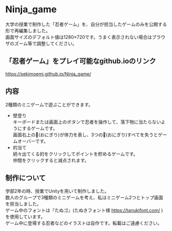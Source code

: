 # Ninja_game
大学の授業で制作した「忍者ゲーム」を、自分が担当したゲームのみを公開する形で再編集しました。  
画面サイズのデフォルト値は1280×720です。うまく表示されない場合はブラウザのズーム等で調整してください。
## 「忍者ゲーム」をプレイ可能なgithub.ioのリンク
https://sekimoemi.github.io/Ninja_game/
## 内容
2種類のミニゲームで遊ぶことができます。
- 壁登り  
キーボードまたは画面上のボタンで忍者を操作して、落下物に当たらないようにするゲームです。  
画面右上の🍙(おにぎり)が体力を表し、3つの🍙(おにぎり)すべてを失うとゲームオーバーです。
- 的当て  
続々出てくる的をクリックしてポイントを貯めるゲームです。  
仲間をクリックすると減点されます。
## 制作について
学部2年の時、授業でUnityを用いて制作しました。  
数人のグループで3種類のミニゲームを考え、私はミニゲーム2つとトップ画面を担当しました。  
ゲーム中のフォントは『たぬゴ』(たぬきフォント様 https://tanukifont.com/ )を使用しています。  
ゲーム中に登場する忍者などのイラストは自作です。転載はご遠慮ください。
